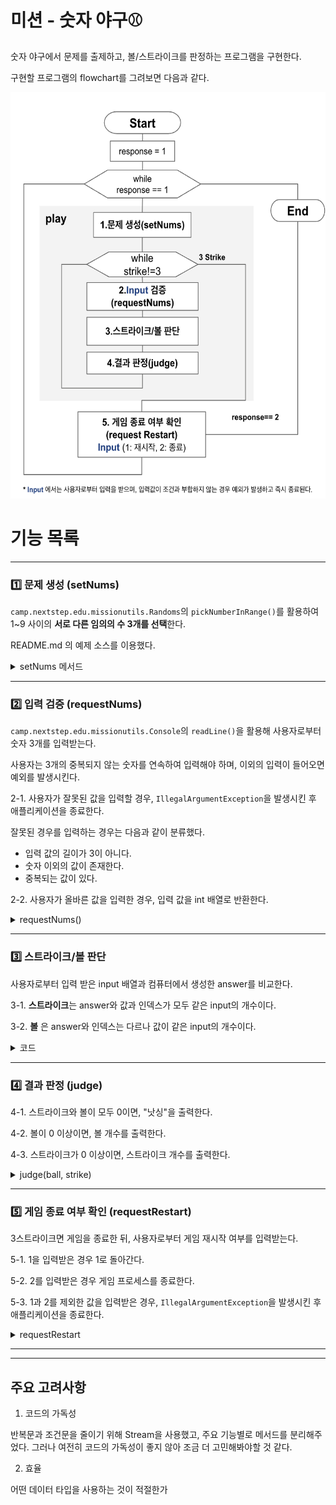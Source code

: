 # 미션 - 숫자 야구⚾️

숫자 야구에서 문제를 출제하고, 볼/스트라이크를 판정하는 프로그램을 구현한다.

구현할 프로그램의 flowchart를 그려보면 다음과 같다. 

<img src="flowchart.png" width="600" height="650"/>


# 기능 목록

---

### 1️⃣ 문제 생성 (setNums)

`camp.nextstep.edu.missionutils.Randoms`의 `pickNumberInRange()`를 활용하여 1~9 사이의 **서로 다른 임의의 수 3개를 선택**한다.

README.md 의 예제 소스를 이용했다.
<details>
<summary>setNums 메서드</summary>
<div markdown="1">

```java
private static List<Integer> setNums() {
List<Integer> computer = new ArrayList<>();
while (computer.size() < 3) {
int randomNumber = Randoms.pickNumberInRange(1, 9);
if (!computer.contains(randomNumber)) {
computer.add(randomNumber);
}
}
return computer;
}
```
</div>
</details>

---

### 2️⃣ 입력 검증 (requestNums)


`camp.nextstep.edu.missionutils.Console`의 `readLine()`을 활용해 사용자로부터 숫자 3개를 입력받는다.

사용자는 3개의 중복되지 않는 숫자를 연속하여 입력해야 하며, 이외의 입력이 들어오면 예외를 발생시킨다.

2-1. 사용자가 잘못된 값을 입력할 경우, `IllegalArgumentException`을 발생시킨 후 애플리케이션을 종료한다.

잘못된 경우를 입력하는 경우는 다음과 같이 분류했다.

- 입력 값의 길이가 3이 아니다.
- 숫자 이외의 값이 존재한다.
- 중복되는 값이 있다.

2-2. 사용자가 올바른 값을 입력한 경우, 입력 값을 int 배열로 반환한다.

<details>
<summary>requestNums() </summary>
<div markdown="1">



```java
private static int[] requestNums() {
System.out.print("숫자를 입력해주세요 : ");
String input = readLine();

        //입력값 길이 검증
        if (input.length() != 3) throw new IllegalArgumentException();
        //숫자 이외의 값 포함 검증
        if (!input.matches("\\d+")) throw new IllegalArgumentException();
        //중복값 검증
        if (input.chars()
                .distinct()
                .count() != 3) throw new IllegalArgumentException();

        return  input.chars()
                .map(Character::getNumericValue)
                .toArray();
    }
```

</div>
</details>

---

### 3️⃣ 스트라이크/볼 판단

사용자로부터 입력 받은 input 배열과 컴퓨터에서 생성한 answer를 비교한다.

3-1. **스트라이크**는 answer와 값과 인덱스가 모두 같은 input의 개수이다.

3-2. **볼** 은 answer와 인덱스는 다르나 값이 같은 input의 개수이다.

<details>
<summary>코드</summary>
<div markdown="1">

```java
long strike = IntStream.range(0, input.length)
        .filter(i -> input[i] == answer.get(i))
        .count();

long ball = IntStream.range(0, input.length)
        .filter(i -> input[i] != answer.get(i) && answer.contains(input[i]))
        .count();
```

</div>
</details>

---

### 4️⃣ 결과 판정 (judge)

4-1. 스트라이크와 볼이 모두 0이면, "낫싱"을 출력한다.

4-2. 볼이 0 이상이면, 볼 개수를 출력한다.

4-3. 스트라이크가 0 이상이면, 스트라이크 개수를 출력한다.

<details>
<summary> judge(ball, strike) </summary>
<div markdown="1">

```java
private static void judge(long ball, long strike) {
    //볼, 스트라이크가 모두 없는 경우
   if (strike + ball == 0) {System.out.print("낫싱");}
   //볼이 존재하는 경우
   if (ball > 0) {System.out.print(ball + "볼 ");}
   //스트라이크가 존재하는 경우
   if (strike > 0) {System.out.print(strike + "스트라이크");}

   System.out.println();
}
```
</div>
</details>

---

### 5️⃣ 게임 종료 여부 확인 (requestRestart)


3스트라이크면 게임을 종료한 뒤, 사용자로부터 게임 재시작 여부를 입력받는다. 

5-1. 1을 입력받은 경우 1로 돌아간다.

5-2. 2를 입력받은 경우 게임 프로세스를 종료한다.

5-3. 1과 2를 제외한 값을 입력받은 경우, `IllegalArgumentException`을 발생시킨 후 애플리케이션을 종료한다.

<details>
<summary> requestRestart  </summary>
<div markdown="1">

```java
private static int requestRestart() {
        String input = readLine();
        if (input.equals("1")) return 1;
        if (input.equals("2")) return 2;

    }

```
</div>
</details>

---
---

## 주요 고려사항

1. 코드의 가독성

반복문과 조건문을 줄이기 위해 Stream을 사용했고, 주요 기능별로 메서드를 분리해주었다.
그러나 여전히 코드의 가독성이 좋지 않아 조금 더 고민해봐야할 것 같다. 

2. 효율

어떤 데이터 타입을 사용하는 것이 적절한가